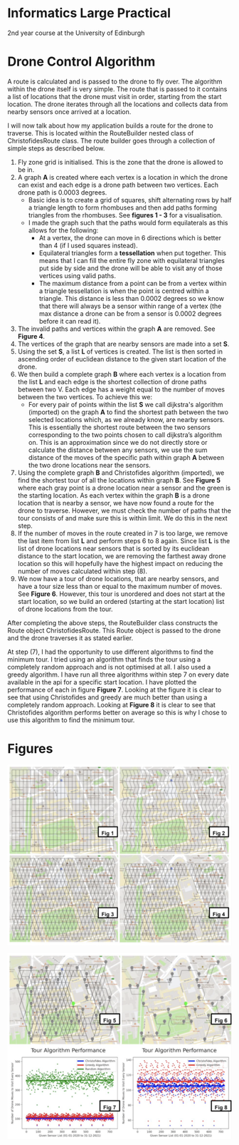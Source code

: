 # Informatics Large Practical 

2nd year course at the University of Edinburgh

# Drone Control Algorithm

A route is calculated and is passed to the drone to fly over. The algorithm within the drone itself is very simple. The route that is passed to it contains a list of locations that the drone must visit in order, starting from the start location. The drone iterates through all the locations and collects data from nearby sensors once arrived at a location.

I will now talk about how my application builds a route for the drone to traverse. This is located within the RouteBuilder nested class of ChristofidesRoute class. The route builder goes through a collection of simple steps as described below.

1. Fly zone grid is initialised. This is the zone that the drone is allowed to be in.
2. A graph **A** is created where each vertex is a location in which the drone can exist and each edge is a drone path between two vertices. Each drone path is 0.0003 degrees.
    - Basic idea is to create a grid of squares, shift alternating rows by half a triangle length to form rhombuses and then add paths forming triangles from the rhombuses. See **figures 1 - 3** for a visualisation.
    - I made the graph such that the paths would form equilaterals as this allows for the following:
        - At a vertex, the drone can move in 6 directions which is better than 4 (if I used squares instead).
        - Equilateral triangles form a **tessellation** when put together. This means that I can fill the entire fly zone with equilateral triangles put side by side and the drone will be able to visit any of those vertices using valid paths.
        - The maximum distance from a point can be from a vertex within a triangle tessellation is when the point is centred within a triangle. This distance is less than 0.0002 degrees so we know that there will always be a sensor within range of a vertex (the max distance a drone can be from a sensor is 0.0002 degrees before it can read it).
3. The invalid paths and vertices within the graph **A** are removed. See **Figure 4**.
4. The vertices of the graph that are nearby sensors are made into a set **S**.
5. Using the set **S**, a list **L** of vertices is created. The list is then sorted in ascending order of euclidean distance to the given start location of the drone.
6. We then build a complete graph **B** where each vertex is a location from the list **L** and each edge is the shortest collection of drone paths between two V. Each edge has a weight equal to the number of moves between the two vertices. To achieve this we:
    - For every pair of points within the list **S** we call dijkstra's algorithm (imported) on the graph **A** to find the shortest path between the two selected locations which, as we already know, are nearby sensors. This is essentially the shortest route between the two sensors corresponding to the two points chosen to call dijkstra’s algorithm on. This is an approximation since we do not directly store or calculate the distance between any sensors, we use the sum distance of the moves of the specific path within graph **A** between the two drone locations near the sensors.
7. Using the complete graph **B** and Christofides algorithm (imported), we find the shortest tour of all the locations within graph **B**. See **Figure 5** where each gray point is a drone location near a sensor and the green is the starting location. As each vertex within the graph **B** is a drone location that is nearby a sensor, we have now found a route for the drone to traverse. However, we must check the number of paths that the tour consists of and make sure this is within limit. We do this in the next step.
8. If the number of moves in the route created in 7 is too large, we remove the last item from list **L** and perform steps 6 to 8 again. Since list **L** is the list of drone locations near sensors that is sorted by its euclidean distance to the start location, we are removing the farthest away drone location so this will hopefully have the highest impact on reducing the number of moves calculated within step (8).
9. We now have a tour of drone locations, that are nearby sensors, and have a tour size less than or equal to the maximum number of moves. See **Figure 6**. However, this tour is unordered and does not start at the start location, so we build an ordered (starting at the start location) list of drone locations from the tour.

After completing the above steps, the RouteBuilder class constructs the Route object ChristofidesRoute. This Route object is passed to the drone and the drone traverses it as stated earlier.

At step (7), I had the opportunity to use different algorithms to find the minimum tour. I tried using an algorithm that finds the tour using a completely random approach and is not optimised at all. I also used a greedy algorithm. I have run all three algorithms within step 7 on every date available in the api for a specific start location. I have plotted the performance of each in figure **Figure 7**. Looking at the figure it is clear to see that using Christofides and greedy are much better than using a completely random approach. Looking at **Figure 8** it is clear to see that Christofides algorithm performs better on average so this is why I chose to use this algorithm to find the minimum tour.

# Figures

![Alt text](https://github.com/danjwilks/ilp/blob/1f3d53194af8be6fb8bd1778b73fb2f557d20c33/Screenshot%202021-03-05%20at%2020.34.38.png "Title")

![Alt text](https://github.com/danjwilks/ilp/blob/1f3d53194af8be6fb8bd1778b73fb2f557d20c33/Screenshot%202021-03-05%20at%2020.35.03.png "Title")

